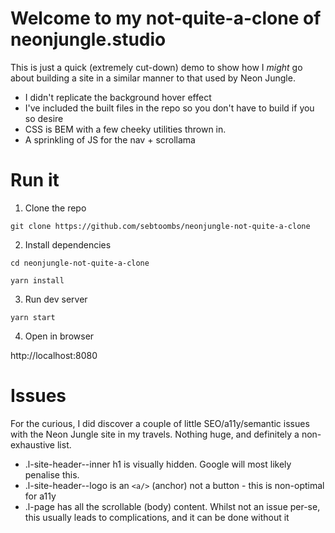 # Welcome to my not-quite-a-clone of neonjungle.studio

This is just a quick (extremely cut-down) demo to show how I _might_ go about building a site in a similar manner to that used by Neon Jungle.

- I didn't replicate the background hover effect
- I've included the built files in the repo so you don't have to build if you so desire
- CSS is BEM with a few cheeky utilities thrown in.
- A sprinkling of JS for the nav + scrollama

# Run it

1. Clone the repo

`git clone https://github.com/sebtoombs/neonjungle-not-quite-a-clone`

2. Install dependencies

`cd neonjungle-not-quite-a-clone`

`yarn install`

3. Run dev server

`yarn start`

4. Open in browser

http://localhost:8080

# Issues

For the curious, I did discover a couple of little SEO/a11y/semantic issues with the Neon Jungle site in my travels. Nothing huge, and definitely a non-exhaustive list.

- .l-site-header--inner h1 is visually hidden. Google will most likely penalise this.
- .l-site-header--logo is an `<a/>` (anchor) not a button - this is non-optimal for a11y
- .l-page has all the scrollable (body) content. Whilst not an issue per-se, this usually leads to complications, and it can be done without it
